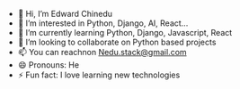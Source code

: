 - 👋 Hi, I’m Edward Chinedu
- 👀 I’m interested in Python, Django, AI, React...
- 🌱 I’m currently learning Python, Django, Javascript, React
- 💞️ I’m looking to collaborate on Python based projects
- 📫 You can reachnon Nedu.stack@gmail.com
- 😄 Pronouns: He
- ⚡ Fun fact: I love learning new technologies

<!---
NeduStack/NeduStack is a ✨ special ✨ repository because its `README.md` (this file) appears on your GitHub profile.
You can click the Preview link to take a look at your changes.
--->
